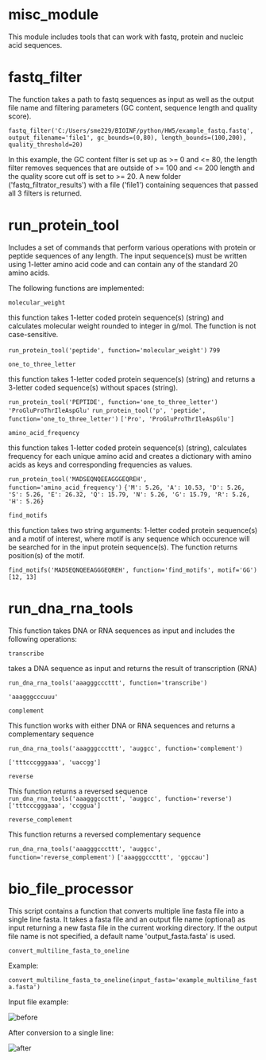 # misc_module #

This module includes tools that can work with fastq, protein and nucleic acid sequences.

# fastq_filter # 

The function takes a path to fastq sequences as input as well as the output file name and filtering parameters (GC content, sequence length and quality score).  

`
fastq_filter('C:/Users/sme229/BIOINF/python/HW5/example_fastq.fastq', output_filename='file1', gc_bounds=(0,80), length_bounds=(100,200), quality_threshold=20)
`

In this example, the GC content filter is set up as >= 0 and <= 80, the length filter removes sequences that are outside of >= 100 and <= 200 length and the quality score cut off is set to >= 20. A new folder ('fastq_filtrator_results') with a file ('file1') containing sequences that passed all 3 filters is returned.

# run_protein_tool #

Includes a set of commands that perform various operations with protein or peptide sequences of any length. The input sequence(s) must be written using 1-letter amino acid code and can contain any of the standard 20 amino acids.

The following functions are implemented:

```
molecular_weight

```

this function takes 1-letter coded protein sequence(s) (string) and calculates molecular weight rounded to integer in g/mol. The function is not case-sensitive.

`
run_protein_tool('peptide', function='molecular_weight')
`
`
799
`

```
one_to_three_letter
```

this function takes 1-letter coded protein sequence(s) (string) and returns a 3-letter coded sequence(s) without spaces (string).

`
run_protein_tool('PEPTIDE', function='one_to_three_letter')
`
`
'ProGluProThrIleAspGlu'
`
`
run_protein_tool('p', 'peptide', function='one_to_three_letter')
`
`
['Pro', 'ProGluProThrIleAspGlu']
`
```
amino_acid_frequency
```

this function takes 1-letter coded protein sequence(s) (string), calculates frequency for each unique amino acid and creates a dictionary with amino acids as keys and corresponding frequencies as values.

`
run_protein_tool('MADSEQNQEEAGGGEQREH', function='amino_acid_frequency')
`
`
{'M': 5.26, 'A': 10.53, 'D': 5.26, 'S': 5.26, 'E': 26.32, 'Q': 15.79, 'N': 5.26, 'G': 15.79, 'R': 5.26, 'H': 5.26}
`
```
find_motifs
```

this function takes two string arguments: 1-letter coded protein sequence(s) and a motif of interest, where motif is any sequence which occurence will be searched for in the input protein sequence(s). The function returns position(s) of the motif.

`
find_motifs('MADSEQNQEEAGGGEQREH', function='find_motifs', motif='GG')
`
`
[12, 13]
`

# run_dna_rna_tools #

This function takes DNA or RNA sequences as input and includes the following operations:
```
transcribe
```
takes a DNA sequence as input and returns the result of transcription (RNA)

`
run_dna_rna_tools('aaagggcccttt', function='transcribe')
`

`
'aaagggcccuuu'
`
```
complement
```

This function works with either DNA or RNA sequences and returns a complementary sequence

```
run_dna_rna_tools('aaagggcccttt', 'auggcc', function='complement')
```

`
['tttcccgggaaa', 'uaccgg']
`

```
reverse
```

This function returns a reversed sequence
`
run_dna_rna_tools('aaagggcccttt', 'auggcc', function='reverse')
`
`
['tttcccgggaaa', 'ccggua']
`

```
reverse_complement
```

This function returns a reversed complementary sequence

`
run_dna_rna_tools('aaagggcccttt', 'auggcc', function='reverse_complement')
`
`
['aaagggcccttt', 'ggccau']
`

# bio_file_processor #

This script contains a function that converts multiple line fasta file into a single line fasta. It takes a fasta file and an output file name (optional) as input returning a new fasta file in the current working directory. If the output file name is not specified, a default name 'output_fasta.fasta' is used.

```
convert_multiline_fasta_to_oneline
```

Example:

`
convert_multiline_fasta_to_oneline(input_fasta='example_multiline_fasta.fasta')
`

Input file example:

![before](https://github.com/sme229/misc_module/assets/104040609/65e68a7a-a47c-4335-8d10-a88387fa3bdd)

After conversion to a single line:

![after](https://github.com/sme229/misc_module/assets/104040609/c85e4283-295e-4689-a156-5c464cec2164)






